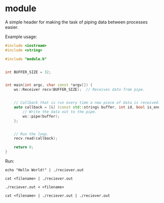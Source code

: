 # module
A simple header for making the task of piping data between processes easier.


Example usage:
```cpp
#include <iostream>
#include <string>

#include "module.h"


int BUFFER_SIZE = 32;


int main(int argc, char const *argv[]) {
    ws::Receiver recv(BUFFER_SIZE);  // Receives data from pipe.


    // Callback that is run every time a new piece of data is received.
    auto callback = [&] (const std::string& buffer, int id, bool is_end) {
        // Write the data out to the pipe.
        ws::pipe(buffer);
    };


    // Run the loop.
    recv.read(callback);

    return 0;
}
```

Run:

`echo "Hello World!" | ./reciever.out`

`cat <filename> | ./reciever.out`

`./reciever.out < <filename>`

`cat <filename> | ./reciever.out | ./reciever.out`
